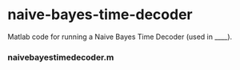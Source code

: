 # naive-bayes-time-decoder
 
Matlab code for running a Naive Bayes Time Decoder (used in ____).

### naivebayestimedecoder.m
